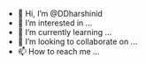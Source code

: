 - 👋 Hi, I’m @DDharshinid
- 👀 I’m interested in ...
- 🌱 I’m currently learning ...
- 💞️ I’m looking to collaborate on ...
- 📫 How to reach me ...

<!---
DDharshinid/DDharshinid is a ✨ special ✨ repository because its `README.md` (this file) appears on your GitHub profile.
You can click the Preview link to take a look at your changes.
--->
